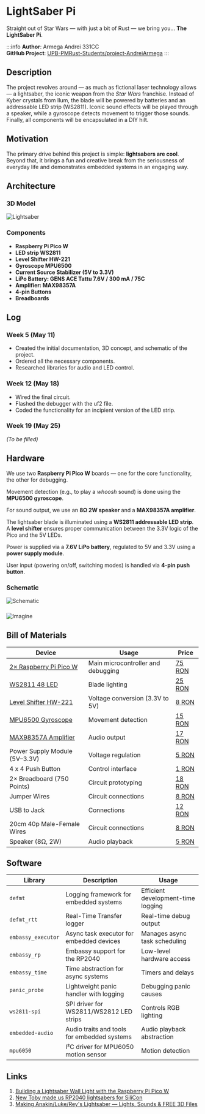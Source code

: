 # LightSaber Pi

Straight out of Star Wars — with just a bit of Rust — we bring you... **The LightSaber Pi**.

:::info
**Author**: Armega Andrei 331CC \
**GitHub Project**: [UPB-PMRust-Students/proiect-AndreiArmega](https://github.com/UPB-PMRust-Students/proiect-AndreiArmega)
:::



## Description

The project revolves around — as much as fictional laser technology allows — a lightsaber, the iconic weapon from the *Star Wars* franchise. Instead of Kyber crystals from Ilum, the blade will be powered by batteries and an addressable LED strip (WS2811). Iconic sound effects will be played through a speaker, while a gyroscope detects movement to trigger those sounds. Finally, all components will be encapsulated in a DIY hilt.



## Motivation

The primary drive behind this project is simple: **lightsabers are cool**. Beyond that, it brings a fun and creative break from the seriousness of everyday life and demonstrates embedded systems in an engaging way.


## Architecture

### 3D Model  
![Lightsaber](./Lightsaber.webp)

### Components

- **Raspberry Pi Pico W**
- **LED strip WS2811**
- **Level Shifter HW-221**
- **Gyroscope MPU6500**
- **Current Source Stabilizer (5V to 3.3V)**
- **LiPo Battery: GENS ACE Tattu 7.6V / 300 mA / 75C**
- **Amplifier: MAX98357A**
- **4-pin Buttons**
- **Breadboards**


## Log

### Week 5 (May 11)
- Created the initial documentation, 3D concept, and schematic of the project.
- Ordered all the necessary components.
- Researched libraries for audio and LED control.

### Week 12 (May 18)
- Wired the final circuit.
- Flashed the debugger with the uf2 file.
- Coded the functionality for an incipient version of the LED strip.

### Week 19 (May 25)
*(To be filled)*


## Hardware

We use two **Raspberry Pi Pico W** boards — one for the core functionality, the other for debugging.

Movement detection (e.g., to play a _whoosh_ sound) is done using the **MPU6500 gyroscope**.

For sound output, we use an **8Ω 2W speaker** and a **MAX98357A amplifier**.

The lightsaber blade is illuminated using a **WS2811 addressable LED strip**. A **level shifter** ensures proper communication between the 3.3V logic of the Pico and the 5V LEDs.

Power is supplied via a **7.6V LiPo battery**, regulated to 5V and 3.3V using a **power supply module**.

User input (powering on/off, switching modes) is handled via **4-pin push button**.

### Schematic  
![Schematic](./Schematic.webp)


###
![Imagine](./Imagine.webp)


## Bill of Materials

| Device | Usage | Price |
|--------|--------|-------|
| [2× Raspberry Pi Pico W](https://www.raspberrypi.com/documentation/microcontrollers/raspberry-pi-pico.html) | Main microcontroller and debugging | [75 RON](https://www.optimusdigital.ro/en/raspberry-pi-boards/12394-raspberry-pi-pico-w.html) |
| [WS2811 48 LED](https://cdn-shop.adafruit.com/datasheets/WS2811.pdf) | Blade lighting | [25 RON](https://www.emag.ro/banda-led-digitala-ws2811-48-led-1094/pd/D19VR7MBM) |
| [Level Shifter HW-221](https://www.dnatechindia.com/hw-221-txs-0108e-8-bit-birectional-voltage-converter-8-way-india.html) | Voltage conversion (3.3V to 5V) | [8 RON](https://ardushop.ro/ro/electronica/1806-modul-convertor-nivel-logic-bidirectional-8-canale-cjmcu-0108-6427854027399.html) |
| [MPU6500 Gyroscope](https://invensense.tdk.com/wp-content/uploads/2020/06/PS-MPU-6500A-01-v1.3.pdf) | Movement detection | [15 RON](https://ardushop.ro/ro/electronica/741-mpu6500-modul-accelerometru-si-giroscop-6427854009449.html) |
| [MAX98357A Amplifier](https://www.robofun.ro/module/amplificator-3w-i2s-max98357a.html) | Audio output | [17 RON](https://ardushop.ro/ro/module/1549-amplificator-3w-i2s-max98357a-clasa-d-6427854022967.html) |
| Power Supply Module (5V–3.3V) | Voltage regulation | [5 RON](https://ardushop.ro/en/power-supply/2296-power-supply-module-5v-33v-for-breadboard-6427854032867.html) |
| 4 x 4 Push Button | Control interface | [1 RON](https://www.optimusdigital.ro/en/buttons-and-switches/1119-6x6x6-push-button.html) |
| 2× Breadboard (750 Points) | Circuit prototyping | [18 RON](https://www.optimusdigital.ro/en/breadboards/13245-breadboard-750-points.html) |
| Jumper Wires | Circuit connections | [8 RON](https://www.optimusdigital.ro/en/wires-with-connectors/12-breadboard-jumper-wire-set.html) |
| USB to Jack  | Connections         | [12 RON](https://www.emag.ro/cablu-de-alimentare-retoo-mobiletech-usb-dc-2-1-5-5mm-5v-incarcare-rapida-compatibil-cu-dispozitive-electronice-alimentare-pentru-led-uri-routere-boxe-lungime-80cm-conectori-durabili-design-compact-cu/pd/DH9F26MBM/?provider=rec&recid=rec_74_25b61e4445a87627a557cac8420598682a7f870bdc69f879d549c385cd68bdb2_1739094866&ref=fp_growth_widget_2_3&scenario_ID=74) |
| 20cm 40p Male-Female Wires | Circuit connections | [8 RON](https://www.optimusdigital.ro/en/wires-with-connectors/92-female-male-wire40p-20-cm.html) |
| Speaker (8Ω, 2W) | Audio playback | [5 RON](https://ardushop.ro/ro/module/1898-difuzor-36mm-2w-8ohm-6427854028723.html) |


## Software

| Library              | Description                                                 | Usage |
|----------------------|-------------------------------------------------------------|--------|
| `defmt`              | Logging framework for embedded systems                      | Efficient development-time logging |
| `defmt_rtt`          | Real-Time Transfer logger                                   | Real-time debug output |
| `embassy_executor`   | Async task executor for embedded devices                    | Manages async task scheduling |
| `embassy_rp`         | Embassy support for the RP2040                              | Low-level hardware access |
| `embassy_time`       | Time abstraction for async systems                          | Timers and delays |
| `panic_probe`        | Lightweight panic handler with logging                      | Debugging panic causes |
| `ws2811-spi`         | SPI driver for WS2811/WS2812 LED strips                     | Controls RGB lighting |
| `embedded-audio`     | Audio traits and tools for embedded systems                 | Audio playback abstraction |
| `mpu6050`            | I²C driver for MPU6050 motion sensor                        | Motion detection |


## Links

1. [Building a Lightsaber Wall Light with the Raspberry Pi Pico W](https://www.youtube.com/watch?v=UhkDcSiaN-k)
2. [New Toby made us RP2040 lightsabers for SiliCon](https://www.raspberrypi.com/news/new-toby-made-us-rp2040-lightsabers-for-silicon/)
3. [Making Anakin/Luke/Rey's Lightsaber — Lights, Sounds & FREE 3D Files](https://www.youtube.com/watch?v=An3GZPRD6do)
